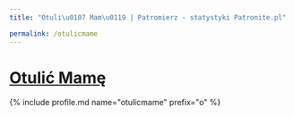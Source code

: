 ```yaml
---
title: "Otuli\u0107 Mam\u0119 | Patromierz - statystyki Patronite.pl"

permalink: /otulicmame
---
```


# [Otulić Mamę](https://patronite.pl/otulicmame)

{% include profile.md name="otulicmame" prefix="o" %}
